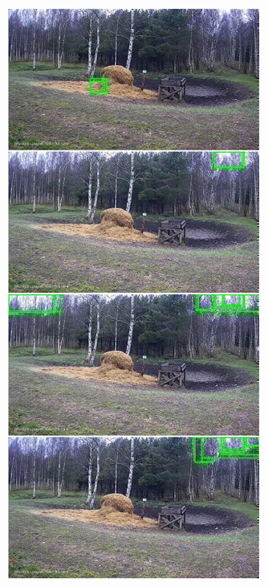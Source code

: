 ![20200503-070541-073546](in/20200503/20200503-070541-073546_0_.jpg)
![20200503-073551-080556](in/20200503/20200503-073551-080556_0_.jpg)
![20200503-080601-083606](in/20200503/20200503-080601-083606_0_.jpg)
![20200503-083611-090616](in/20200503/20200503-083611-090616_0_.jpg)
